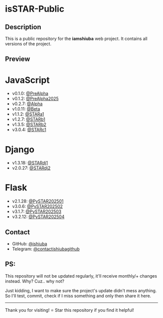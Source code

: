 # isSTAR-Public

## Description

This is a public repository for the **iamshiuba** web project. It contains all versions of the project.

## Preview
# JavaScript
- v0.1.0: [@PreAlpha](https://ishiuba-js-prealpha.vercel.app/)
- v0.1.2: [@PreAlpha2025](https://ishiuba-js-pas25.vercel.app/)
- v0.2.7: [@Alpha](https://ishiuba-js-alpha.vercel.app/)
- v1.0.11: [@Beta](https://ishiuba-js-beta.vercel.app/)
- v1.1.2: [@STARa1](https://ishiuba-js-a1.vercel.app/)
- v1.2.7: [@STARb1](https://ishiuba-js-b1.vercel.app/)
- v1.3.5: [@STARb2](https://ishiuba-js.vercel.app/)
- v3.0.4: [@STARc1](https://iamshiuba.pages.dev/)
# Django
- v1.3.18: [@STARdj1](https://iamshiubadj1.vercel.app/)
- v2.0.27: [@STARdj2](https://iamshiubadj2.vercel.app/)
# Flask
- v2.1.28: [@PySTAR202501](https://iamshiuba-202501.vercel.app/)
- v3.0.6: [@PySTAR202502](https://iamshiuba-202502.vercel.app/)
- v3.1.7: [@PySTAR202503](https://iamshiuba-202503.vercel.app/)
- v3.2.12: [@PySTAR202504](https://iamshiuba-202504.vercel.app/)

## Contact

- GitHub: [@ishiuba](https://github.com/ishiuba)
- Telegram: [@contactishiubagithub](t.me/contactishiubagithub)

## PS:

This repository will not be updated regularly, it'll receive monthly/+ changes instead. Why? Cuz.. why not?

Just kidding, I want to make sure the project's update didn't mess anything. So I'll test, commit, check if I miss something and only then share it here.

---

Thank you for visiting! ⭐ Star this repository if you find it helpful!
